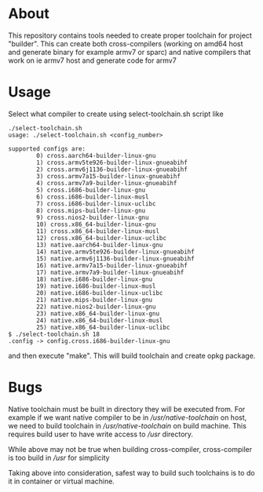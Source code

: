 About
=====

This repository contains tools needed to create proper toolchain for project
"builder". This can create both cross-compilers (working on amd64 host and
generate binary for example armv7 or sparc) and native compilers that work
on ie armv7 host and generate code for armv7

Usage
=====

Select what compiler to create using select-toolchain.sh script like

~~~
./select-toolchain.sh
usage: ./select-toolchain.sh <config_number>

supported configs are:
        0) cross.aarch64-builder-linux-gnu
        1) cross.armv5te926-builder-linux-gnueabihf
        2) cross.armv6j1136-builder-linux-gnueabihf
        3) cross.armv7a15-builder-linux-gnueabihf
        4) cross.armv7a9-builder-linux-gnueabihf
        5) cross.i686-builder-linux-gnu
        6) cross.i686-builder-linux-musl
        7) cross.i686-builder-linux-uclibc
        8) cross.mips-builder-linux-gnu
        9) cross.nios2-builder-linux-gnu
        10) cross.x86_64-builder-linux-gnu
        11) cross.x86_64-builder-linux-musl
        12) cross.x86_64-builder-linux-uclibc
        13) native.aarch64-builder-linux-gnu
        14) native.armv5te926-builder-linux-gnueabihf
        15) native.armv6j1136-builder-linux-gnueabihf
        16) native.armv7a15-builder-linux-gnueabihf
        17) native.armv7a9-builder-linux-gnueabihf
        18) native.i686-builder-linux-gnu
        19) native.i686-builder-linux-musl
        20) native.i686-builder-linux-uclibc
        21) native.mips-builder-linux-gnu
        22) native.nios2-builder-linux-gnu
        23) native.x86_64-builder-linux-gnu
        24) native.x86_64-builder-linux-musl
        25) native.x86_64-builder-linux-uclibc
$ ./select-toolchain.sh 18
.config -> config.cross.i686-builder-linux-gnu
~~~

and then execute "make". This will build toolchain and create opkg package.

Bugs
====

Native toolchain must be built in directory they will be executed from. For
example if we want native compiler to be in */usr/native-toolchain* on host,
we need to build toolchain in */usr/native-toolchain* on build machine. This
requires build user to have write access to */usr* directory.

While above may not be true when building cross-compiler, cross-compiler is
too build in */usr* for simplicity

Taking above into consideration, safest way to build such toolchains is to do
it in container or virtual machine.
